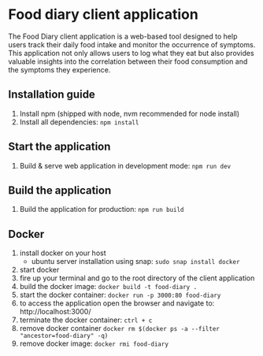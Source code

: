 # Food diary client application

The Food Diary client application is a web-based tool designed to help users track their daily food intake and monitor the occurrence of symptoms. This application not only allows users to log what they eat but also provides valuable insights into the correlation between their food consumption and the symptoms they experience.


## Installation guide
1. Install npm (shipped with node, nvm recommended for node install)
2. Install all dependencies: `npm install`


## Start the application
1. Build & serve web application in development mode: `npm run dev`

## Build the application
1. Build the application for production: `npm run build`

## Docker

1. install docker on your host
    - ubuntu server installation using snap: `sudo snap install docker`
2. start docker
3. fire up your terminal and go to the root directory of the client application
4. build the docker image: `docker build -t food-diary .`
5. start the docker container: `docker run -p 3000:80 food-diary`
6. to access the application open the browser and navigate to: http://localhost:3000/
7. terminate the docker container: `ctrl + c`
8. remove docker container `docker rm $(docker ps -a --filter "ancestor=food-diary" -q)`
9. remove docker image: `docker rmi food-diary`

